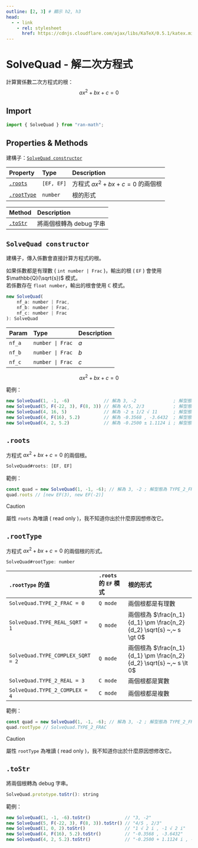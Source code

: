 ```yaml
---
outline: [2, 3] # 顯示 h2, h3
head:
  - - link
    - rel: stylesheet
      href: https://cdnjs.cloudflare.com/ajax/libs/KaTeX/0.5.1/katex.min.css # katex 語法支援
---
```


# SolveQuad - 解二次方程式
計算實係數二次方程式的根：
$$ax^2 + bx + c = 0$$

## Import
```js
import { SolveQuad } from "ran-math";
```

## Properties & Methods
建構子：[`SolveQuad constructor`](#solvequad-constructor)

| Property | Type | Description |
| :- | :- | :- |
| [`.roots`](#root) | `[EF, EF]` | 方程式 $ax^2 + bx + c = 0$ 的兩個根 |
| [`.rootType`](#roottype) | `number` | 根的形式 |

| Method | Description |
| :- | :- |
| [`.toStr`](#tostr) | 將兩個根轉為 debug 字串 |

## `SolveQuad constructor`
建構子，傳入係數會直接計算方程式的根。

如果係數都是有理數 ( `int number | Frac` )，輸出的根 ( `EF` ) 會使用 $\mathbb{Q}(\sqrt{s})$ 模式。<br>
若係數存在 `float number`，輸出的根會使用 $\mathbb{C}$ 模式。

```js
new SolveQuad(
	nf_a: number | Frac,
	nf_b: number | Frac,
	nf_c: number | Frac
): SolveQuad
```

| Param | Type | Description |
| :- | :- | :- |
| `nf_a` | `number \| Frac` | $a$ |
| `nf_b` | `number \| Frac` | $b$ |
| `nf_c` | `number \| Frac` | $c$ |

$$ax^2 + bx + c = 0$$

範例：
```js
new SolveQuad(1, -1, -6)             // 解為 3, -2              ; 解型態為 TYPE_2_FRAC
new SolveQuad(5, F(-22, 3), F(8, 3)) // 解為 4/5, 2/3           ; 解型態為 TYPE_2_FRAC
new SolveQuad(4, 16, 5)              // 解為 -2 ± 1/2 √ 11      ; 解型態為 TYPE_REAL_SQRT
new SolveQuad(4, F(16), 5.2)         // 解為 -0.3568 , -3.6432  ; 解型態為 TYPE_2_REAL
new SolveQuad(4, 2, 5.2)             // 解為 -0.2500 ± 1.1124 i ; 解型態為 TYPE_2_COMPLEX
```

## `.roots`
方程式 $ax^2 + bx + c = 0$ 的兩個根。

```js
SolveQuad#roots: [EF, EF]
```

範例：
```js
const quad = new SolveQuad(1, -1, -6); // 解為 3, -2 ; 解型態為 TYPE_2_FRAC
quad.roots // [new EF(3), new EF(-2)]
```

> [!CAUTION]
> 屬性 `roots` 為唯讀 ( read only )，我不知道你出於什麼原因想修改它。

## `.rootType`
方程式 $ax^2 + bx + c = 0$ 的兩個根的形式。

```js
SolveQuad#rootType: number
```

| `.rootType` 的值 | `.roots` 的 `EF` 模式 | 根的形式 |
| :- | :- | :- |
| `SolveQuad.TYPE_2_FRAC = 0` | `Q mode` | 兩個根都是有理數 |
| `SolveQuad.TYPE_REAL_SQRT = 1` | `Q mode` | 兩個根為 $\frac{n_1}{d_1} \pm \frac{n_2}{d_2} \sqrt{s} ~,~ s \gt 0$ |
| `SolveQuad.TYPE_COMPLEX_SQRT = 2` | `Q mode` | 兩個根為 $\frac{n_1}{d_1} \pm \frac{n_2}{d_2} \sqrt{s} ~,~ s \lt 0$ |
| `SolveQuad.TYPE_2_REAL = 3` | `C mode` | 兩個根都是實數 |
| `SolveQuad.TYPE_2_COMPLEX = 4` | `C mode` | 兩個根都是複數 |

範例：
```js
const quad = new SolveQuad(1, -1, -6); // 解為 3, -2 ; 解型態為 TYPE_2_FRAC
quad.rootType // SolveQuad.TYPE_2_FRAC
```

> [!CAUTION]
> 屬性 `rootType` 為唯讀 ( read only )，我不知道你出於什麼原因想修改它。

## `.toStr`
將兩個根轉為 debug 字串。

```js
SolveQuad.prototype.toStr(): string
```

範例：
```js
new SolveQuad(1, -1, -6).toStr()             // "3, -2"
new SolveQuad(5, F(-22, 3), F(8, 3)).toStr() // "4/5 , 2/3"
new SolveQuad(1, 0, 2).toStr()               // "1 √ 2 i , -1 √ 2 i"
new SolveQuad(4, F(16), 5.2).toStr()         // "-0.3568 , -3.6432"
new SolveQuad(4, 2, 5.2).toStr()             // "-0.2500 + 1.1124 i , -0.2500 + -1.1124 i"
```
